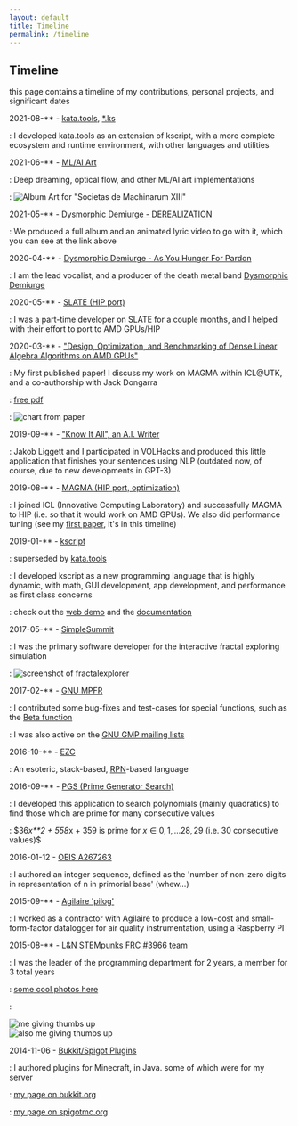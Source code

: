 ```yaml
---
layout: default
title: Timeline
permalink: /timeline
---
```


## Timeline

this page contains a timeline of my contributions, personal projects, and significant dates

2021-08-** - [kata.tools](https://kata.tools), [*.ks](https://ks.kata.tools)

  : I developed kata.tools as an extension of kscript, with a more complete ecosystem and runtime environment, with other languages and utilities 

2021-06-** - [ML/AI Art](https://github.com/cadebrown/cmlart)

  : Deep dreaming, optical flow, and other ML/AI art implementations

  : ![Album Art for "Societas de Machinarum XIII"](/files/album-societas-de-machinarum-xiii.webp)

2021-05-** - [Dysmorphic Demiurge - DEREALIZATION](https://www.youtube.com/watch?v=ugiHrij0CfY)

  : We produced a full album and an animated lyric video to go with it, which you can see at the link above

2020-04-** - [Dysmorphic Demiurge - As You Hunger For Pardon](https://www.metal-archives.com/bands/Dysmorphic_Demiurge/3540466961)

  : I am the lead vocalist, and a producer of the death metal band [Dysmorphic Demiurge](https://www.metal-archives.com/bands/Dysmorphic_Demiurge/3540466961)

2020-05-** - [SLATE (HIP port)](http://icl.utk.edu/slate/)

  : I was a part-time developer on SLATE for a couple months, and I helped with their effort to port to AMD GPUs/HIP

2020-03-** - ["Design, Optimization, and Benchmarking of Dense Linear Algebra Algorithms on AMD GPUs"](https://ieeexplore.ieee.org/document/9286214)

  : My first published paper! I discuss my work on MAGMA within ICL@UTK, and a co-authorship with Jack Dongarra

  : [free pdf](https://www.icl.utk.edu/files/publications/2020/icl-utk-1415-2020.pdf)

  : ![chart from paper](/files/paper-icl0-chart0.webp)

2019-09-** - ["Know It All", an A.I. Writer](https://www.youtube.com/watch?v=PwGsRskWN-I&t=3s)

  : Jakob Liggett and I participated in VOLHacks and produced this little application that finishes your sentences using NLP (outdated now, of course, due to new developments in GPT-3)

2019-08-** - [MAGMA (HIP port, optimization)](https://icl.cs.utk.edu/magma/)

  : I joined ICL (Innovative Computing Laboratory) and successfully MAGMA to HIP (i.e. so that it would work on AMD GPUs). We also did performance tuning (see my [first paper](https://www.icl.utk.edu/files/publications/2020/icl-utk-1415-2020.pdf), it's in this timeline)

2019-01-** - [kscript](https://kscript.org)

  : superseded by [kata.tools](https://kata.tools)

  : I developed kscript as a new programming language that is highly dynamic, with math, GUI development, app development, and performance as first class concerns

  : check out the [web demo](https://term.kscript.org/) and the [documentation](https://docs.kscript.org)

2017-05-** - [SimpleSummit](https://github.com/simplesummit)

  : I was the primary software developer for the interactive fractal exploring simulation

  : ![screenshot of fractalexplorer](/files/fractalexplorer0.webp)


2017-02-** - [GNU MPFR](https://www.mpfr.org/)

  : I contributed some bug-fixes and test-cases for special functions, such as the [Beta function](https://en.wikipedia.org/wiki/Beta_function)

  : I was also active on the [GNU GMP mailing lists](https://gmplib.org/list-archives/gmp-discuss/2017-May/006108.html)

2016-10-** - [EZC](https://github.com/chemicaldevelopment/ezc)

  : An esoteric, stack-based, [RPN](https://en.wikipedia.org/wiki/Reverse_Polish_notation)-based language

2016-09-** - [PGS (Prime Generator Search)](https://github.com/ChemicalDevelopment/PGS)

  : I developed this application to search polynomials (mainly quadratics) to find those which are prime for many consecutive values

  : $36*x**2 + 558*x + 359 is prime for $x \in 0, 1, ... 28, 29$ (i.e. 30 consecutive values)$

2016-01-12 - [OEIS A267263](https://oeis.org/A267263)

  : I authored an integer sequence, defined as the 'number of non-zero digits in representation of n in primorial base' (whew...)

2015-09-** - [Agilaire 'pilog'](https://agilaire.com/)

  : I worked as a contractor with Agilaire to produce a low-cost and small-form-factor datalogger for air quality instrumentation, using a Raspberry PI

2015-08-** - [L&N STEMpunks FRC #3966 team](https://www.youtube.com/c/LNSTEMpunksorg/videos)

  : I was the leader of the programming department for 2 years, a member for 3 total years

  : [some cool photos here](https://www.instagram.com/lnstempunks)

  : <div class="inline-img"><img alt='me giving thumbs up' src='/files/cade-frc3966-thumbs0.webp'/></div> <div class="inline-img"><img alt='also me giving thumbs up' src='/files/cade-frc3966-thumbs1.webp'/></div>

2014-11-06 - [Bukkit/Spigot Plugins](https://dev.bukkit.org/projects/cade-gamble)

  : I authored plugins for Minecraft, in Java. some of which were for my server
  
  : [my page on bukkit.org](https://bukkit.org/members/sm0oth_kriminal.90999993/)

  : [my page on spigotmc.org](https://www.spigotmc.org/account/personal-details)
